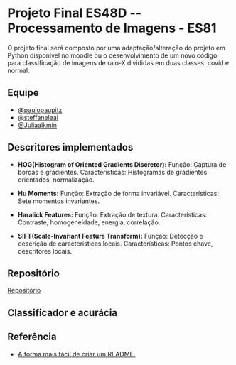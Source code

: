 
# Projeto Final ES48D -- Processamento de Imagens - ES81

O projeto final será composto por uma adaptação/alteração do projeto em Python disponível no
moodle ou o desenvolvimento de um novo código para classificação de imagens de raio-X
divididas em duas classes: covid e normal.




## Equipe

- [@paulopaupitz](https://www.github.com/paulopaupitz)
- [@steffaneleal](https://www.github.com/steffaneleal)
- [@Juliaalkmin](https://www.github.com/Juliaalkmin)


## Descritores implementados 
 - **HOG(Histogram of Oriented Gradients Discretor):**
        Função: Captura de bordas e gradientes.
        Características: Histogramas de gradientes orientados, normalização.
        
 - **Hu Moments:**
        Função: Extração de forma invariável.
        Características: Sete momentos invariantes.
        
 - **Haralick Features:**
        Função: Extração de textura.
        Características: Contraste, homogeneidade, energia, correlação.
        
  - **SIFT(Scale-Invariant Feature Transform):**
        Função: Detecção e descrição de características locais.
        Características: Pontos chave, descritores locais.
        
            

## Repositório
 [Repositório](https://github.com/paulopaupitz/projeto-final-Processamento-de-Imagens)


## Classificador e acurácia
 
## Referência

 - [A forma mais fácil de criar um README.](https://readme.so/pt)
 
